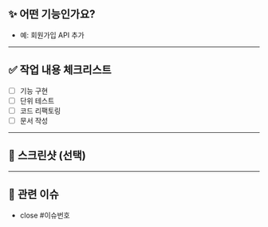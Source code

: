 ## ✨ 어떤 기능인가요?

<!-- 구현한 기능에 대해 간단히 설명해 주세요 -->
- 예: 회원가입 API 추가

---

## ✅ 작업 내용 체크리스트

<!-- 작업한 항목을 체크박스로 작성해 주세요 -->
- [ ] 기능 구현
- [ ] 단위 테스트
- [ ] 코드 리팩토링
- [ ] 문서 작성

---

## 📸 스크린샷 (선택)

<!-- UI 변경이 있다면 첨부해 주세요 -->

---

## 🔗 관련 이슈

<!-- 이 PR과 연결된 이슈가 있다면 연결해 주세요 -->
- close #이슈번호
